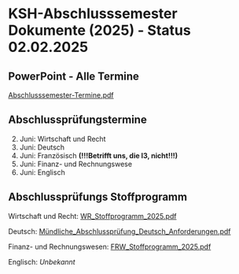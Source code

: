 # KSH-Abschlusssemester Dokumente (2025) - Status 02.02.2025
## PowerPoint - Alle Termine
[Abschlusssemester-Termine.pdf](https://github.com/x47base/ksh-ims-2025-abschlusssemester-dokumente/blob/main/Abschlusssemester-Termine.pdf)

## Abschlussprüfungstermine
2. Juni: Wirtschaft und Recht
3. Juni: Deutsch
4. Juni: Französisch **(!!!Betrifft uns, die I3, nicht!!!)**
5. Juni: Finanz- und Rechnungswese
6. Juni: Englisch

## Abschlussprüfungs Stoffprogramm
Wirtschaft und Recht: [WR_Stoffprogramm_2025.pdf](https://github.com/x47base/ksh-ims-2025-abschlusssemester-dokumente/blob/main/WR_Stoffprogramm_2025.pdf)

Deutsch: [Mündliche_Abschlussprüfung_Deutsch_Anforderungen.pdf](https://github.com/x47base/ksh-ims-2025-abschlusssemester-dokumente/blob/main/M%C3%BCndliche%20Abschlusspr%C3%BCfung%20Deutsch_Anforderungen.pdf)

Finanz- und Rechnungswesen: [FRW_Stoffprogramm_2025.pdf](https://github.com/x47base/ksh-ims-2025-abschlusssemester-dokumente/blob/main/FRW_Stoffprogramm_2025.pdf)

Englisch: *Unbekannt*
